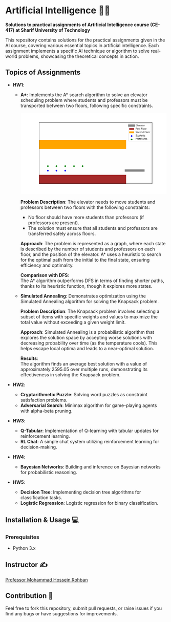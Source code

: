 # Artificial Intelligence 🤖🧠

**Solutions to practical assignments of Artificial Intelligence course (CE-417) at Sharif University of Technology**

This repository contains solutions for the practical assignments given in the AI course, covering various essential topics in artificial intelligence. Each assignment implements a specific AI technique or algorithm to solve real-world problems, showcasing the theoretical concepts in action.

## Topics of Assignments

* **HW1**:  
    * **A\***: Implements the A* search algorithm to solve an elevator scheduling problem where students and professors must be transported between two floors, following specific constraints.
    
      ![A* Algorithm GIF](a_star_algorithm.gif)
    
      **Problem Description**:
      The elevator needs to move students and professors between two floors with the following constraints:
      - No floor should have more students than professors (if professors are present).
      - The solution must ensure that all students and professors are transferred safely across floors.

      **Approach**:
      The problem is represented as a graph, where each state is described by the number of students and professors on each floor, and the position of the elevator. A* uses a heuristic to search for the optimal path from the initial to the final state, ensuring efficiency and optimality.
      
      **Comparison with DFS**:  
      The A* algorithm outperforms DFS in terms of finding shorter paths, thanks to its heuristic function, though it explores more states.

    * **Simulated Annealing**: Demonstrates optimization using the Simulated Annealing algorithm for solving the Knapsack problem.
    
      **Problem Description**:
      The Knapsack problem involves selecting a subset of items with specific weights and values to maximize the total value without exceeding a given weight limit.

      **Approach**:
      Simulated Annealing is a probabilistic algorithm that explores the solution space by accepting worse solutions with decreasing probability over time (as the temperature cools). This helps escape local optima and leads to a near-optimal solution.

      **Results**:  
      The algorithm finds an average best solution with a value of approximately 2595.05 over multiple runs, demonstrating its effectiveness in solving the Knapsack problem.

* **HW2**:  
    * **Cryptarithmetic Puzzle**: Solving word puzzles as constraint satisfaction problems.
    * **Adversarial Search**: Minimax algorithm for game-playing agents with alpha-beta pruning.
    
* **HW3**:  
    * **Q-Tabular**: Implementation of Q-learning with tabular updates for reinforcement learning.
    * **RL Chat**: A simple chat system utilizing reinforcement learning for decision-making.
    
* **HW4**:  
    * **Bayesian Networks**: Building and inference on Bayesian networks for probabilistic reasoning.
    
* **HW5**:  
    * **Decision Tree**: Implementing decision tree algorithms for classification tasks.
    * **Logistic Regression**: Logistic regression for binary classification.

## Installation & Usage 💻

### Prerequisites
- Python 3.x

## Instructor ✍
[Professor Mohammad Hossein Rohban](https://www.linkedin.com/in/mohammad-hossein-rohban-75567677/?originalSubdomain=ir)

## Contribution 👥
Feel free to fork this repository, submit pull requests, or raise issues if you find any bugs or have suggestions for improvements.
